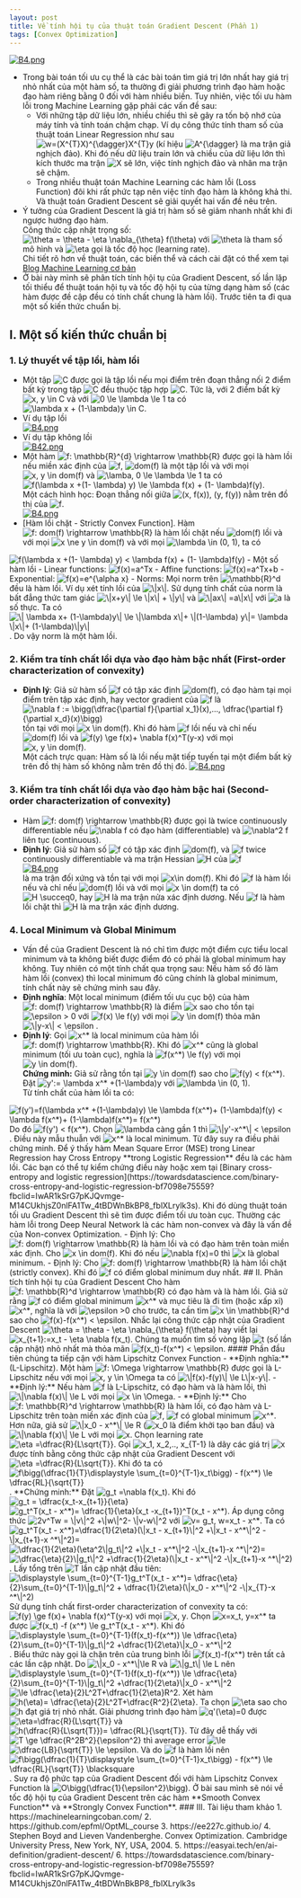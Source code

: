 ```yaml
---
layout: post
title: Về tính hội tụ của thuật toán Gradient Descent (Phần 1)
tags: [Convex Optimization]
---
```



[![B4.png](https://i.postimg.cc/B6N7nH5v/B4.png)](https://postimg.cc/TLLJky48)
- Trong bài toán tối ưu cụ thể là các bài toán tìm giá trị lớn nhất hay giá trị nhỏ nhất của một hàm số, ta thường đi giải phương trình đạo hàm hoặc đạo hàm riêng bằng 0 đối với hàm nhiều biến. Tuy nhiên, việc tối ưu hàm lỗi trong Machine Learning gặp phải các vấn đề sau:  
  - Với những tập dữ liệu lớn, nhiều chiều thì sẽ gây ra tốn bộ nhớ của máy tính và tính toán chậm chạp. Ví dụ công thức tính tham số của thuật toán Linear Regression như sau <img src="https://i.upmath.me/svg/w%3D(X%5E%7BT%7DX)%5E%7B%5Cdagger%7DX%5E%7BT%7Dy" alt="w=(X^{T}X)^{\dagger}X^{T}y" />  (kí hiệu <img src="https://i.upmath.me/svg/%20A%5E%7B%5Cdagger%7D" alt=" A^{\dagger}" /> là ma trận giả nghịch đảo). Khi đó nếu dữ liệu train lớn và chiều của dữ liệu lớn thì kích thước ma trận <img src="https://i.upmath.me/svg/X" alt="X" /> sẽ lớn, việc tính nghịch đảo và nhân ma trận sẽ chậm.
  - Trong nhiều thuật toán Machine Learning các hàm lỗi (Loss Function) đôi khi rất phức tạp nên việc tính đạo hàm là không khả thi.  
Và thuật toán Gradient Descent sẽ giải quyết hai vấn đề nêu trên.
- Ý tưởng của Gradient Descent là giá trị hàm số sẽ giảm nhanh nhất khi đi ngược hướng đạo hàm.  
Công thức cập nhật trọng số:  <img src="https://i.upmath.me/svg/%5Ctheta%20%3D%20%5Ctheta%20-%20%5Ceta%20%5Cnabla_%7B%5Ctheta%7D%20f(%5Ctheta)" alt="\theta = \theta - \eta \nabla_{\theta} f(\theta)" /> với <img src="https://i.upmath.me/svg/%5Ctheta%20" alt="\theta " /> là tham số mô hình và <img src="https://i.upmath.me/svg/%5Ceta%20" alt="\eta " /> gọi là tốc độ học (learning rate).  
Chi tiết rõ hơn về thuật toán, các biến thể và cách cài đặt có thể xem tại  [Blog Machine Learning cơ bản](https://machinelearningcoban.com/2017/01/12/gradientdescent/)
- Ở bài này mình sẽ phân tích tính hội tụ của Gradient Descent, số lần lặp tối thiểu để thuật toán hội tụ và tốc độ hội tụ của từng dạng hàm số (các hàm được đề cập đều có tính chất chung là hàm lồi). Trước tiên ta đi qua một số kiến thức chuẩn bị.  
## I. Một số kiến thức chuẩn bị  
### 1. Lý thuyết về tập lồi, hàm lồi
- Một tập <img src="https://i.upmath.me/svg/C" alt="C" /> được gọi là tập lồi nếu mọi điểm trên đoạn thẳng nối 2 điểm bất kỳ trong tập <img src="https://i.upmath.me/svg/C" alt="C" /> đều thuộc tập hợp <img src="https://i.upmath.me/svg/C" alt="C" />. Tức là, với 2 điểm bất kỳ <img src="https://i.upmath.me/svg/x%2C%20y%20%5Cin%20C" alt="x, y \in C" /> và với <img src="https://i.upmath.me/svg/0%20%5Cle%20%5Clambda%20%5Cle%201" alt="0 \le \lambda \le 1" /> ta có <img src="https://i.upmath.me/svg/%5Clambda%20x%20%2B%20(1-%5Clambda)y%20%5Cin%20C" alt="\lambda x + (1-\lambda)y \in C" />.  
- Ví dụ tập lồi  
[![B4.png](https://i.postimg.cc/c1D7Fbg5/B4.png)](https://postimg.cc/mhHFDVSQ)
- Ví dụ tập không lồi  
[![B42.png](https://i.postimg.cc/sXLYgBrC/B42.png)](https://postimg.cc/TLrLk31t)
- Một hàm <img src="https://i.upmath.me/svg/f%3A%20%5Cmathbb%7BR%7D%5E%7Bd%7D%20%5Crightarrow%20%5Cmathbb%7BR%7D" alt="f: \mathbb{R}^{d} \rightarrow \mathbb{R}" /> được gọi là hàm lồi nếu miền xác định của <img src="https://i.upmath.me/svg/f" alt="f" />, <img src="https://i.upmath.me/svg/dom(f)" alt="dom(f)" /> là một tập lồi và với mọi <img src="https://i.upmath.me/svg/x%2C%20y%20%5Cin%20dom(f)" alt="x, y \in dom(f)" /> và <img src="https://i.upmath.me/svg/%5Clamba%2C%200%20%5Cle%20%5Clambda%20%5Cle%201" alt="\lamba, 0 \le \lambda \le 1" /> ta có  
<img src="https://i.upmath.me/svg/f(%5Clambda%20x%20%2B(1-%20%5Clambda)%20y)%20%5Cle%20%5Clambda%20f(x)%20%2B%20(1-%20%5Clambda)f(y)" alt="f(\lambda x +(1- \lambda) y) \le \lambda f(x) + (1- \lambda)f(y)" />.  
Một cách hình học: Đoạn thẳng nối giữa <img src="https://i.upmath.me/svg/(x%2C%20f(x))%2C%20(y%2C%20f(y))" alt="(x, f(x)), (y, f(y))" /> nằm trên đồ thị của <img src="https://i.upmath.me/svg/f" alt="f" />.  
[![B4.png](https://i.postimg.cc/02H7GWXd/B4.png)](https://postimg.cc/7f0CwVkf)
- [Hàm lồi chặt - Strictly Convex Function]. Hàm <img src="https://i.upmath.me/svg/f%3A%20dom(f)%20%5Crightarrow%20%5Cmathbb%7BR%7D" alt="f: dom(f) \rightarrow \mathbb{R}" /> là hàm lồi chặt nếu <img src="https://i.upmath.me/svg/dom(f)" alt="dom(f)" /> lồi và với mọi <img src="https://i.upmath.me/svg/x%20%5Cne%20y%20%5Cin%20dom(f)" alt="x \ne y \in dom(f)" /> và với mọi <img src="https://i.upmath.me/svg/%5Clambda%20%5Cin%20(0%2C%201)" alt="\lambda \in (0, 1)" />, ta có  
<img src="https://i.upmath.me/svg/f(%5Clambda%20x%20%2B(1-%20%5Clambda)%20y)%20%3C%20%5Clambda%20f(x)%20%2B%20(1-%20%5Clambda)f(y)" alt="f(\lambda x +(1- \lambda) y) &lt; \lambda f(x) + (1- \lambda)f(y)" />
- Một số hàm lồi
   - Linear functions: <img src="https://i.upmath.me/svg/f(x)%3Da%5ETx" alt="f(x)=a^Tx" />  
   - Affine functions: <img src="https://i.upmath.me/svg/f(x)%3Da%5ETx%2Bb" alt="f(x)=a^Tx+b" />
   - Exponential: <img src="https://i.upmath.me/svg/f(x)%3De%5E%7B%5Calpha%20x%7D" alt="f(x)=e^{\alpha x}" />  
   - Norms: Mọi norm trên <img src="https://i.upmath.me/svg/%5Cmathbb%7BR%7D%5Ed" alt="\mathbb{R}^d" /> đều là hàm lồi.  
     Ví dụ xét tính lồi của <img src="https://i.upmath.me/svg/%5C%7Cx%5C%7C" alt="\|x\|" />.
     Sử dụng tính chất của norm là bất đẳng thức tam giác <img src="https://i.upmath.me/svg/%5C%7Cx%2By%5C%7C%20%5Cle%20%5C%7Cx%5C%7C%20%2B%20%5C%7Cy%5C%7C" alt="\|x+y\| \le \|x\| + \|y\|" /> và <img src="https://i.upmath.me/svg/%5C%7Cax%5C%7C%20%3Da%5C%7Cx%5C%7C" alt="\|ax\| =a\|x\|" /> với <img src="https://i.upmath.me/svg/a" alt="a" /> là số thực.  
     Ta có <img src="https://i.upmath.me/svg/%5C%7C%20%5Clambda%20x%2B%20(1-%5Clambda)y%5C%7C%20%5Cle%20%5C%7C%5Clambda%20x%5C%7C%2B%20%5C%7C(1-%5Clambda)%20y%5C%7C%3D%20%5Clambda%20%5C%7Cx%5C%7C%2B%20(1-%5Clambda)%5C%7Cy%5C%7C" alt="\| \lambda x+ (1-\lambda)y\| \le \|\lambda x\|+ \|(1-\lambda) y\|= \lambda \|x\|+ (1-\lambda)\|y\|" />. Do vậy norm là một hàm lồi.  

  
### 2. Kiểm tra tính chất lồi dựa vào đạo hàm bậc nhất (First-order characterization of convexity)
- **Định lý**: Giả sử hàm số <img src="https://i.upmath.me/svg/f" alt="f" /> có tập xác định <img src="https://i.upmath.me/svg/dom(f)" alt="dom(f)" />, có đạo hàm tại mọi điểm trên tập xác định, hay vector gradient của <img src="https://i.upmath.me/svg/f" alt="f" /> là <img src="https://i.upmath.me/svg/%5Cnabla%20f%20%3A%3D%20%5Cbigg(%5Cdfrac%7B%5Cpartial%20f%7D%7B%5Cpartial%20x_1%7D(x)%2C...%2C%20%5Cdfrac%7B%5Cpartial%20f%7D%7B%5Cpartial%20x_d%7D(x)%5Cbigg)" alt="\nabla f := \bigg(\dfrac{\partial f}{\partial x_1}(x),..., \dfrac{\partial f}{\partial x_d}(x)\bigg)" /> tồn tại với mọi <img src="https://i.upmath.me/svg/x%20%5Cin%20dom(f)" alt="x \in dom(f)" />. Khi đó hàm <img src="https://i.upmath.me/svg/f" alt="f" /> lồi nếu và chỉ nếu <img src="https://i.upmath.me/svg/dom(f)" alt="dom(f)" /> lồi và <img src="https://i.upmath.me/svg/f(y)%20%5Cge%20f(x)%2B%20%5Cnabla%20f(x)%5ET(y-x)" alt="f(y) \ge f(x)+ \nabla f(x)^T(y-x)" /> với mọi <img src="https://i.upmath.me/svg/x%2C%20y%20%5Cin%20dom(f)" alt="x, y \in dom(f)" />.  
Một cách trực quan: Hàm số là lồi nếu mặt tiếp tuyến tại một điểm bất kỳ trên đồ thị hàm số không nằm trên đồ thị đó.
 [![B4.png](https://i.postimg.cc/8z62FM06/B4.png)](https://postimg.cc/bZqCWD8y)
### 3. Kiểm tra tính chất lồi dựa vào đạo hàm bậc hai (Second-order characterization of convexity)
- Hàm <img src="https://i.upmath.me/svg/f%3A%20dom(f)%20%5Crightarrow%20%5Cmathbb%7BR%7D" alt="f: dom(f) \rightarrow \mathbb{R}" /> được gọi là twice continuously differentiable nếu <img src="https://i.upmath.me/svg/%5Cnabla%20f" alt="\nabla f" /> có đạo hàm (differentiable) và <img src="https://i.upmath.me/svg/%5Cnabla%5E2%20f" alt="\nabla^2 f" /> liên tục (continuous).
- **Định lý**: Giả sử hàm số <img src="https://i.upmath.me/svg/f" alt="f" /> có tập xác định <img src="https://i.upmath.me/svg/dom(f)" alt="dom(f)" />, và <img src="https://i.upmath.me/svg/f" alt="f" /> twice
continuously differentiable và ma trận Hessian <img src="https://i.upmath.me/svg/H" alt="H" /> của <img src="https://i.upmath.me/svg/f" alt="f" />  
[![B4.png](https://i.postimg.cc/fbhqPFTH/B4.png)](https://postimg.cc/fVBvt8dX)  
 là ma trận đối xứng và tồn tại với mọi <img src="https://i.upmath.me/svg/x%5Cin%20dom(f)" alt="x\in dom(f)" />. Khi đó <img src="https://i.upmath.me/svg/f" alt="f" /> là hàm lồi nếu và chỉ nếu <img src="https://i.upmath.me/svg/dom(f)" alt="dom(f)" /> lồi và với mọi <img src="https://i.upmath.me/svg/x%20%5Cin%20dom(f)" alt="x \in dom(f)" /> ta có <img src="https://i.upmath.me/svg/%20H%20%5Csucceq0" alt=" H \succeq0" />, hay <img src="https://i.upmath.me/svg/H" alt="H" /> là ma trận nửa xác định dương. Nếu <img src="https://i.upmath.me/svg/f" alt="f" /> là hàm lồi chặt thì <img src="https://i.upmath.me/svg/H" alt="H" /> là ma trận xác định dương.  
### 4. Local Minimum và Global Minimum
- Vấn đề của Gradient Descent là nó chỉ tìm được một điểm cực tiểu local minimum và ta không biết được điểm đó có phải là global minimum hay không. Tuy nhiên có một tính chất qua trọng sau: Nếu hàm số đó làm hàm lồi (convex) thì local minimum đó cũng chính là global minimum, tính chất này sẽ chứng minh sau đây.  
- **Định nghĩa**: Một local minimum (điểm tối ưu cục bộ) của hàm <img src="https://i.upmath.me/svg/f%3A%20dom(f)%20%5Crightarrow%20%5Cmathbb%7BR%7D" alt="f: dom(f) \rightarrow \mathbb{R}" /> là điểm <img src="https://i.upmath.me/svg/x" alt="x" /> sao cho tồn tại <img src="https://i.upmath.me/svg/%5Cepsilon%20%3E%200" alt="\epsilon &gt; 0" /> với <img src="https://i.upmath.me/svg/f(x)%20%5Cle%20f(y)" alt="f(x) \le f(y)" /> với mọi <img src="https://i.upmath.me/svg/y%20%5Cin%20dom(f)" alt="y \in dom(f)" /> thỏa mãn <img src="https://i.upmath.me/svg/%5C%7Cy-x%5C%7C%20%3C%20%5Cepsilon" alt="\|y-x\| &lt; \epsilon" /> .  
- **Định lý**: Gọi <img src="https://i.upmath.me/svg/x%5E*" alt="x^*" /> là local minimum của hàm lồi <img src="https://i.upmath.me/svg/f%3A%20dom(f)%20%5Crightarrow%20%5Cmathbb%7BR%7D" alt="f: dom(f) \rightarrow \mathbb{R}" />. Khi đó <img src="https://i.upmath.me/svg/x%5E*" alt="x^*" /> cũng là global minimum (tối ưu toàn cục), nghĩa là <img src="https://i.upmath.me/svg/f(x%5E*)%20%5Cle%20f(y)" alt="f(x^*) \le f(y)" /> với mọi <img src="https://i.upmath.me/svg/y%20%5Cin%20dom(f)" alt="y \in dom(f)" />.  
**Chứng minh:** Giả sử rằng tồn tại <img src="https://i.upmath.me/svg/y%20%5Cin%20dom(f)" alt="y \in dom(f)" /> sao cho <img src="https://i.upmath.me/svg/f(y)%20%3C%20f(x%5E*)" alt="f(y) &lt; f(x^*)" />.  
Đặt <img src="https://i.upmath.me/svg/y'%3A%3D%20%5Clambda%20x%5E*%20%2B(1-%5Clambda)y" alt="y':= \lambda x^* +(1-\lambda)y" /> với <img src="https://i.upmath.me/svg/%5Clambda%20%5Cin%20(0%2C%201)" alt="\lambda \in (0, 1)" />.  
Từ tính chất của hàm lồi ta có:  
<img src="https://i.upmath.me/svg/f(y')%3Df(%5Clambda%20x%5E*%20%2B(1-%5Clambda)y)%20%5Cle%20%5Clambda%20f(x%5E*)%2B%20(1-%5Clambda)f(y)%20%3C%20%5Clambda%20f(x%5E*)%2B%20(1-%5Clambda)f(x%5E*)%3D%20f(x%5E*)" alt="f(y')=f(\lambda x^* +(1-\lambda)y) \le \lambda f(x^*)+ (1-\lambda)f(y) &lt; \lambda f(x^*)+ (1-\lambda)f(x^*)= f(x^*)" />  
Do đó <img src="https://i.upmath.me/svg/f(y')%20%3C%20f(x%5E*)" alt="f(y') &lt; f(x^*)" />. Chọn <img src="https://i.upmath.me/svg/%5Clambda" alt="\lambda" /> càng gần 1 thì <img src="https://i.upmath.me/svg/%5C%7Cy'-x%5E*%5C%7C%20%3C%20%5Cepsilon" alt="\|y'-x^*\| &lt; \epsilon" />. Điều này mẫu thuẫn với <img src="https://i.upmath.me/svg/x%5E*" alt="x^*" /> là local minimum.  
Từ đây suy ra điều phải chứng minh.  
Để ý thấy hàm Mean Square Error (MSE) trong Linear Regression hay Cross Entropy **trong Logistic Regression** đều là các hàm lồi. Các bạn có thể tự kiểm chứng điều này hoặc xem tại [Binary cross-entropy and logistic regression](https://towardsdatascience.com/binary-cross-entropy-and-logistic-regression-bf7098e75559?fbclid=IwAR1kSrG7pKJQvmge-M14CUkhjsZ0nlFA1Tw_4tBDWnBkBP8_fblXLrylk3s). Khi đó dùng thuật toán tối ưu Gradient Descent thì sẽ tìm được điểm tối ưu toàn cục.  
Thường các hàm lỗi trong Deep Neural Network là các hàm non-convex và đây là vấn đề của Non-convex Optimization.  
- Định lý: Cho <img src="https://i.upmath.me/svg/f%3A%20dom(f)%20%5Crightarrow%20%5Cmathbb%7BR%7D" alt="f: dom(f) \rightarrow \mathbb{R}" /> là hàm lồi và có đạo hàm trên toàn miền xác định. Cho <img src="https://i.upmath.me/svg/x%20%5Cin%20dom(f)" alt="x \in dom(f)" />. Khi đó nếu <img src="https://i.upmath.me/svg/%5Cnabla%20f(x)%3D0" alt="\nabla f(x)=0" /> thì <img src="https://i.upmath.me/svg/x" alt="x" /> là global minimum.  
- Định lý: Cho <img src="https://i.upmath.me/svg/f%3A%20dom(f)%20%5Crightarrow%20%5Cmathbb%7BR%7D" alt="f: dom(f) \rightarrow \mathbb{R}" /> là hàm lồi chặt (strictly convex). Khi đó <img src="https://i.upmath.me/svg/f" alt="f" /> có điểm global minimum duy nhất.
## II. Phân tích tính hội tụ của Gradient Descent
Cho hàm <img src="https://i.upmath.me/svg/f%3A%20%5Cmathbb%7BR%7D%5Ed%20%5Crightarrow%20%5Cmathbb%7BR%7D" alt="f: \mathbb{R}^d \rightarrow \mathbb{R}" /> có đạo hàm và là hàm lồi. Giả sử rằng <img src="https://i.upmath.me/svg/f" alt="f" /> có điểm global minimum <img src="https://i.upmath.me/svg/x%5E*" alt="x^*" /> và mục tiêu là đi tìm (hoặc xấp xỉ) <img src="https://i.upmath.me/svg/x%5E*" alt="x^*" />, nghĩa là với <img src="https://i.upmath.me/svg/%20%5Cepsilon%20%3E0" alt=" \epsilon &gt;0" /> cho trước, ta cần tìm <img src="https://i.upmath.me/svg/x%20%5Cin%20%5Cmathbb%7BR%7D%5Ed" alt="x \in \mathbb{R}^d" /> sao cho <img src="https://i.upmath.me/svg/f(x)-f(x%5E*)%20%3C%20%5Cepsilon" alt="f(x)-f(x^*) &lt; \epsilon" />.  
Nhắc lại công thức cập nhật của Gradient Descent  <img src="https://i.upmath.me/svg/%5Ctheta%20%3D%20%5Ctheta%20-%20%5Ceta%20%5Cnabla_%7B%5Ctheta%7D%20f(%5Ctheta)" alt="\theta = \theta - \eta \nabla_{\theta} f(\theta)" /> hay viết lại <img src="https://i.upmath.me/svg/x_%7Bt%2B1%7D%3A%3Dx_t%20-%20%5Ceta%20%5Cnabla%20f(x_t)" alt="x_{t+1}:=x_t - \eta \nabla f(x_t)" />. Chúng ta muốn tìm số vòng lặp <img src="https://i.upmath.me/svg/t" alt="t" /> (số lần cập nhật) nhỏ nhất mà thỏa mãn <img src="https://i.upmath.me/svg/f(x_t)-f(x%5E*)%20%3C%20%5Cepsilon" alt="f(x_t)-f(x^*) &lt; \epsilon" />.  
#### Phần đầu tiên chúng ta tiếp cận với hàm Lipschitz Convex Function  
- **Định nghĩa:** (L-Lipschitz). Một hàm <img src="https://i.upmath.me/svg/f%3A%20%5COmega%20%5Crightarrow%20%5Cmathbb%7BR%7D" alt="f: \Omega \rightarrow \mathbb{R}" /> được gọi là L-Lipschitz nếu với mọi <img src="https://i.upmath.me/svg/x%2C%20y%20%5Cin%20%5COmega" alt="x, y \in \Omega" /> ta có <img src="https://i.upmath.me/svg/%5C%7Cf(x)-f(y)%5C%7C%20%5Cle%20L%5C%7Cx-y%5C%7C" alt="\|f(x)-f(y)\| \le L\|x-y\|" />.  
- **Định lý:** Nếu hàm <img src="https://i.upmath.me/svg/f" alt="f" /> là L-Lipschitz, có đạo hàm và là hàm lồi, thì <img src="https://i.upmath.me/svg/%5C%7C%5Cnabla%20f(x)%5C%7C%20%5Cle%20L%20" alt="\|\nabla f(x)\| \le L " /> với mọi <img src="https://i.upmath.me/svg/x%20%5Cin%20%5COmega" alt="x \in \Omega" />.  
- **Định lý:** Cho <img src="https://i.upmath.me/svg/%20f%3A%20%5Cmathbb%7BR%7D%5Ed%20%5Crightarrow%20%5Cmathbb%7BR%7D" alt=" f: \mathbb{R}^d \rightarrow \mathbb{R}" /> là hàm lồi, có đạo hàm và L-Lipschitz trên toàn miền xác định của <img src="https://i.upmath.me/svg/f" alt="f" />, <img src="https://i.upmath.me/svg/f" alt="f" /> có global minimum <img src="https://i.upmath.me/svg/x%5E*" alt="x^*" />. Hơn nữa, giả sử <img src="https://i.upmath.me/svg/%5C%7Cx_0%20-%20x%5E*%5C%7C%20%5Cle%20R" alt="\|x_0 - x^*\| \le R" /> (<img src="https://i.upmath.me/svg/x_0" alt="x_0" /> là điểm khởi tạo ban đầu) và <img src="https://i.upmath.me/svg/%5C%7C%5Cnabla%20f(x)%5C%7C%20%5Cle%20L" alt="\|\nabla f(x)\| \le L" /> với mọi <img src="https://i.upmath.me/svg/x" alt="x" />. Chọn learning rate <img src="https://i.upmath.me/svg/%5Ceta%20%3D%5Cdfrac%7BR%7D%7BL%5Csqrt%7BT%7D%7D" alt="\eta =\dfrac{R}{L\sqrt{T}}" />. Gọi <img src="https://i.upmath.me/svg/x_1%2C%20x_2%2C..%2C%20x_%7BT-1%7D" alt="x_1, x_2,.., x_{T-1}" /> là dãy các giá trị <img src="https://i.upmath.me/svg/x" alt="x" /> được tính bằng công thức cập nhật của Gradient Descent với <img src="https://i.upmath.me/svg/%5Ceta%20%3D%5Cdfrac%7BR%7D%7BL%5Csqrt%7BT%7D%7D" alt="\eta =\dfrac{R}{L\sqrt{T}}" />.  
Khi đó ta có  <img src="https://i.upmath.me/svg/f%5Cbigg(%5Cdfrac%7B1%7D%7BT%7D%5Cdisplaystyle%20%5Csum_%7Bt%3D0%7D%5E%7BT-1%7Dx_t%5Cbigg)%20-%20f(x%5E*)%20%5Cle%20%5Cdfrac%7BRL%7D%7B%5Csqrt%7BT%7D%7D" alt="f\bigg(\dfrac{1}{T}\displaystyle \sum_{t=0}^{T-1}x_t\bigg) - f(x^*) \le \dfrac{RL}{\sqrt{T}}" />.  
**Chứng minh:**  
Đặt <img src="https://i.upmath.me/svg/g_t%20%3D%5Cnabla%20f(x_t)" alt="g_t =\nabla f(x_t)" />. Khi đó <img src="https://i.upmath.me/svg/g_t%20%3D%20%5Cdfrac%7Bx_t-x_%7Bt%2B1%7D%7D%7B%5Ceta%7D" alt="g_t = \dfrac{x_t-x_{t+1}}{\eta}" />  
<img src="https://i.upmath.me/svg/g_t%5ET(x_t%20-%20x%5E*)%3D%20%5Cdfrac%7B1%7D%7B%5Ceta%7D(x_t%20-x_%7Bt%2B1%7D)%5ET(x_t%20-%20x%5E*)" alt="g_t^T(x_t - x^*)= \dfrac{1}{\eta}(x_t -x_{t+1})^T(x_t - x^*)" />.  
Áp dụng công thức <img src="https://i.upmath.me/svg/2v%5ETw%20%3D%20%5C%7Cv%5C%7C%5E2%20%2B%5C%7Cw%5C%7C%5E2-%20%5C%7Cv-w%5C%7C%5E2" alt="2v^Tw = \|v\|^2 +\|w\|^2- \|v-w\|^2" /> với <img src="https://i.upmath.me/svg/v%3D%20g_t%2C%20w%3Dx_t%20-%20x%5E*" alt="v= g_t, w=x_t - x^*" />.  
Ta có <img src="https://i.upmath.me/svg/%20g_t%5ET(x_t%20-%20x%5E*)%3D%5Cdfrac%7B1%7D%7B2%5Ceta%7D(%5C%7Cx_t%20-%20x_%7Bt%2B1%7D%5C%7C%5E2%20%2B%5C%7Cx_t%20-%20x%5E*%5C%7C%5E2%20-%5C%7Cx_%7Bt%2B1%7D-x%20%5E*%5C%7C%5E2)%3D%20%20%20%20" alt=" g_t^T(x_t - x^*)=\dfrac{1}{2\eta}(\|x_t - x_{t+1}\|^2 +\|x_t - x^*\|^2 -\|x_{t+1}-x ^*\|^2)=    " />
<img src="https://i.upmath.me/svg/%20%5Cdfrac%7B1%7D%7B2%5Ceta%7D(%5Ceta%5E2%5C%7Cg_t%5C%7C%5E2%20%2B%5C%7Cx_t%20-%20x%5E*%5C%7C%5E2%20-%5C%7Cx_%7Bt%2B1%7D-x%20%5E*%5C%7C%5E2)%3D%20%20" alt=" \dfrac{1}{2\eta}(\eta^2\|g_t\|^2 +\|x_t - x^*\|^2 -\|x_{t+1}-x ^*\|^2)=  " />
<img src="https://i.upmath.me/svg/%5Cdfrac%7B%5Ceta%7D%7B2%7D%5C%7Cg_t%5C%7C%5E2%20%2B%5Cdfrac%7B1%7D%7B2%5Ceta%7D(%5C%7Cx_t%20-%20x%5E*%5C%7C%5E2%20-%5C%7Cx_%7Bt%2B1%7D-x%20%5E*%5C%7C%5E2)" alt="\dfrac{\eta}{2}\|g_t\|^2 +\dfrac{1}{2\eta}(\|x_t - x^*\|^2 -\|x_{t+1}-x ^*\|^2)" />.  
Lấy tổng trên <img src="https://i.upmath.me/svg/T" alt="T" /> lần cập nhật đầu tiên:  
<img src="https://i.upmath.me/svg/%5Cdisplaystyle%20%5Csum_%7Bt%3D0%7D%5E%7BT-1%7Dg_t%5ET(x_t%20-%20x%5E*)%3D%20%5Cdfrac%7B%5Ceta%7D%7B2%7D%5Csum_%7Bt%3D0%7D%5E%7BT-1%7D%5C%7Cg_t%5C%7C%5E2%20%2B%20%5Cdfrac%7B1%7D%7B2%5Ceta%7D(%5C%7Cx_0%20-%20x%5E*%5C%7C%5E2%20-%5C%7Cx_%7BT%7D-x%20%5E*%5C%7C%5E2)" alt="\displaystyle \sum_{t=0}^{T-1}g_t^T(x_t - x^*)= \dfrac{\eta}{2}\sum_{t=0}^{T-1}\|g_t\|^2 + \dfrac{1}{2\eta}(\|x_0 - x^*\|^2 -\|x_{T}-x ^*\|^2)" />  
Sử dụng tính chất first-order characterization of convexity ta có:  
<img src="https://i.upmath.me/svg/f(y)%20%5Cge%20f(x)%2B%20%5Cnabla%20f(x)%5ET(y-x)" alt="f(y) \ge f(x)+ \nabla f(x)^T(y-x)" /> với mọi <img src="https://i.upmath.me/svg/x%2C%20y" alt="x, y" />.  
Chọn <img src="https://i.upmath.me/svg/x%3Dx_t%2C%20y%3Dx%5E*" alt="x=x_t, y=x^*" /> ta được <img src="https://i.upmath.me/svg/f(x_t)%20-f%20(x%5E*)%20%5Cle%20g_t%5ET(x_t%20-%20x%5E*)" alt="f(x_t) -f (x^*) \le g_t^T(x_t - x^*)" />.  
Khi đó <img src="https://i.upmath.me/svg/%5Cdisplaystyle%20%5Csum_%7Bt%3D0%7D%5E%7BT-1%7D(f(x_t)-f(x%5E*))%20%5Cle%20%5Cdfrac%7B%5Ceta%7D%7B2%7D%5Csum_%7Bt%3D0%7D%5E%7BT-1%7D%5C%7Cg_t%5C%7C%5E2%20%2B%5Cdfrac%7B1%7D%7B2%5Ceta%7D%5C%7Cx_0%20-%20x%5E*%5C%7C%5E2" alt="\displaystyle \sum_{t=0}^{T-1}(f(x_t)-f(x^*)) \le \dfrac{\eta}{2}\sum_{t=0}^{T-1}\|g_t\|^2 +\dfrac{1}{2\eta}\|x_0 - x^*\|^2" />.  
Biểu thức này gọi là chặn trên của trung bình lỗi <img src="https://i.upmath.me/svg/f(x_t)-f(x%5E*)" alt="f(x_t)-f(x^*)" /> trên tất cả các lần cập nhật.  
Do <img src="https://i.upmath.me/svg/%5C%7Cx_0%20-%20x%5E*%5C%7C%5Cle%20R" alt="\|x_0 - x^*\|\le R" /> và <img src="https://i.upmath.me/svg/%5C%7Cg_t%5C%7C%20%5Cle%20L" alt="\|g_t\| \le L" /> nên   
<img src="https://i.upmath.me/svg/%5Cdisplaystyle%20%5Csum_%7Bt%3D0%7D%5E%7BT-1%7D(f(x_t)-f(x%5E*))%20%5Cle%20%5Cdfrac%7B%5Ceta%7D%7B2%7D%5Csum_%7Bt%3D0%7D%5E%7BT-1%7D%5C%7Cg_t%5C%7C%5E2%20%2B%5Cdfrac%7B1%7D%7B2%5Ceta%7D%5C%7Cx_0%20-%20x%5E*%5C%7C%5E2" alt="\displaystyle \sum_{t=0}^{T-1}(f(x_t)-f(x^*)) \le \dfrac{\eta}{2}\sum_{t=0}^{T-1}\|g_t\|^2 +\dfrac{1}{2\eta}\|x_0 - x^*\|^2" />  
<img src="https://i.upmath.me/svg/%5Cle%20%5Cdfrac%7B%5Ceta%7D%7B2%7DL%5E2T%2B%5Cdfrac%7B1%7D%7B2%5Ceta%7DR%5E2" alt="\le \dfrac{\eta}{2}L^2T+\dfrac{1}{2\eta}R^2" />.  
Xét hàm <img src="https://i.upmath.me/svg/h(%5Ceta)%3D%20%5Cdfrac%7B%5Ceta%7D%7B2%7DL%5E2T%2B%5Cdfrac%7BR%5E2%7D%7B2%5Ceta%7D" alt="h(\eta)= \dfrac{\eta}{2}L^2T+\dfrac{R^2}{2\eta}" />.  
Ta chọn <img src="https://i.upmath.me/svg/%5Ceta" alt="\eta" /> sao cho <img src="https://i.upmath.me/svg/h" alt="h" /> đạt giá trị nhỏ nhất.  
Giải phương trình đạo hàm <img src="https://i.upmath.me/svg/q'(%5Ceta)%3D0" alt="q'(\eta)=0" /> được <img src="https://i.upmath.me/svg/%5Ceta%3D%5Cdfrac%7BR%7D%7BL%5Csqrt%7BT%7D%7D" alt="\eta=\dfrac{R}{L\sqrt{T}}" /> và <img src="https://i.upmath.me/svg/h(%5Cdfrac%7BR%7D%7BL%5Csqrt%7BT%7D%7D)%3D%20%5Cdfrac%7BRL%7D%7B%5Csqrt%7BT%7D%7D" alt="h(\dfrac{R}{L\sqrt{T}})= \dfrac{RL}{\sqrt{T}}" />.  
Từ đây dễ thấy với <img src="https://i.upmath.me/svg/T%20%5Cge%20%5Cdfrac%7BR%5E2B%5E2%7D%7B%5Cepsilon%5E2%7D" alt="T \ge \dfrac{R^2B^2}{\epsilon^2}" /> thì average error <img src="https://i.upmath.me/svg/%5Cle" alt="\le" /> <img src="https://i.upmath.me/svg/%5Cdfrac%7BLB%7D%7B%5Csqrt%7BT%7D%7D%20%5Cle%20%5Cepsilon" alt="\dfrac{LB}{\sqrt{T}} \le \epsilon" />.  
Và do <img src="https://i.upmath.me/svg/f" alt="f" /> là hàm lồi nên <img src="https://i.upmath.me/svg/f%5Cbigg(%5Cdfrac%7B1%7D%7BT%7D%5Cdisplaystyle%20%5Csum_%7Bt%3D0%7D%5E%7BT-1%7Dx_t%5Cbigg)%20-%20f(x%5E*)%20%5Cle%20%5Cdfrac%7BRL%7D%7B%5Csqrt%7BT%7D%7D%20%5Cblacksquare" alt="f\bigg(\dfrac{1}{T}\displaystyle \sum_{t=0}^{T-1}x_t\bigg) - f(x^*) \le \dfrac{RL}{\sqrt{T}} \blacksquare" />.  
Suy ra độ phức tạp của Gradient Descent đối với hàm Lipschitz Convex Function là <img src="https://i.upmath.me/svg/O%5Cbigg(%5Cdfrac%7B1%7D%7B%5Cepsilon%5E2%7D%5Cbigg)" alt="O\bigg(\dfrac{1}{\epsilon^2}\bigg)" />.  
Ở bài sau mình sẽ nói về tốc độ hội tụ của Gradient Descent trên các hàm **Smooth Convex Function** và **Strongly Convex Function**.  
### III. Tài liệu tham khảo  
1. https://machinelearningcoban.com/  
2. https://github.com/epfml/OptML_course  
3. https://ee227c.github.io/  
4. Stephen Boyd and Lieven Vandenberghe.  
   Convex Optimization.  
   Cambridge University Press, New York, NY, USA, 2004.  
5. https://easyai.tech/en/ai-definition/gradient-descent/  
6. https://towardsdatascience.com/binary-cross-entropy-and-logistic-regression-bf7098e75559?fbclid=IwAR1kSrG7pKJQvmge-M14CUkhjsZ0nlFA1Tw_4tBDWnBkBP8_fblXLrylk3s


























